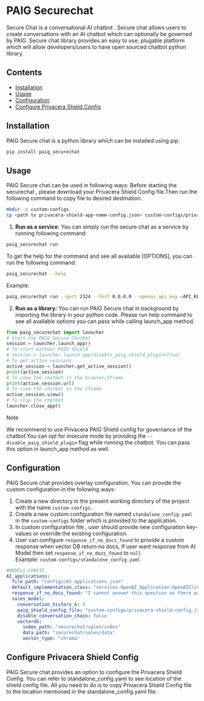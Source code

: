# PAIG Securechat 

Secure Chat is a conversational AI chatbot .
Secure chat allows users to create  conversations with an AI chatbot which can optionally be governed by PAIG. 
Secure chat library provides an easy to use, plugable platform which will allow developers/users to have open sourced chatbot python library.


## Contents
- [Installation](#Installation)
- [Usage](#usage)
- [Configuration](#configuration)
- [Configure Privacera Shield Config](#shieldconfigure)


## Installation <a name="Installation"></a>
PAIG Secure chat is a python library which can be installed using pip.
```bash
pip install paig_securechat
```

## Usage <a name="usage"></a>
PAIG Secure chat can be used in following ways:
Before starting the securechat , please download your Privacera Shield Config file.Then run the following command to copy file to desired destination.
```bash
mkdir -p custom-configs
cp <path to privacera-shield-app-name-config.json> custom-configs/privacera-shield-config.json
``` 
1. **Run as a service:** You can simply run the secure chat as a service by running following command:
 ```bash
paig_securechat run
 ```
To get the help for the command and see all available [OPTIONS], you can run the following command:
```bash
paig_securechat --help
```
Example:
```bash
paig_securechat run --port 2324 --host 0.0.0.0 --openai_api_key <API_KEY> 
```
2. **Run as a library:** You can run PAIG Secure chat in background by importing the library in your python code.
Please run help command to see all available options you can pass while calling launch_app method.
```python
from paig_securechat import launcher
# Start the PAIG Secure Chatbot
session = launcher.launch_app()
# To start without PAIG Shield
# session = launcher.launch_app(disable_paig_shield_plugin=True)
# To get active sessions
active_session = launcher.get_active_session()
print(active_session)
# To view the chatbot in the browser/Iframe
print(active_session.url)
# To view the chatbot in the Iframe
active_session.view()
# To stop the chatbot
launcher.close_app()
```
> [!NOTE]
> We recommend to use Privacera PAIG Shield config for governance of the chatbot.You can opt for insecure mode by providing the `--disable_paig_shield_plugin` flag while running the chatbot. You can pass this option in launch_app method as well.

## Configuration <a name="configuration"></a>
PAIG Secure chat provides overlay configuration. You can provide the custom configuration in the following ways:
1. Create a new directory in the present working directory of the project with the name `custom-configs`.
2. Create a new custom configuration file named `standalone_config.yaml` in the `custom-configs` folder which is provided to the application.
3. In custom configuration file , user should provide new configuration key-values or override the existing configuration.
4. User can configure `response_if_no_docs_found` to provide a custom response when vector DB return no docs, If user want response from AI Model then set `response_if_no_docs_found` to `null`
<br>Example: `custom-configs/standalone_config.yaml`
```yaml
#MODELS CONFIG
AI_applications:
  file_path: "configs/AI_applications.json"
  default_implementation_class: "services.OpenAI_Application.OpenAIClient.OpenAIClient"
  response_if_no_docs_found: "I cannot answer this question as there was no context provided"
  sales_model:
    conversation_history_k: 5
    paig_shield_config_file: "custom-configs/privacera-shield-config.json"
    disable_conversation_chain: false
    vectordb:
      index_path: "securechat/sales/index"
      data_path: "securechat/sales/data"
      vector_type: "chroma"
```

## Configure Privacera Shield Config <a name="shieldconfigure"></a>
PAIG Secure chat provides an option to configure the Privacera Shield Config.
You can refer to standalone_config.yaml to see location of the shield config file.
All you need to do is to copy Privacera Shield Config file to the location mentioned in the standalone_config.yaml file.